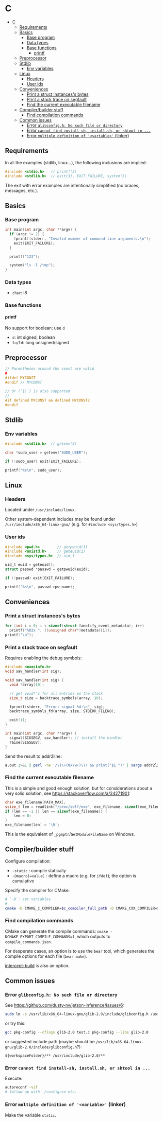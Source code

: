 # C

- [C](#c)
  - [Requirements](#requirements)
  - [Basics](#basics)
    - [Base program](#base-program)
    - [Data types](#data-types)
    - [Base functions](#base-functions)
      - [printf](#printf)
  - [Preprocessor](#preprocessor)
  - [Stdlib](#stdlib)
    - [Env variables](#env-variables)
  - [Linux](#linux)
    - [Headers](#headers)
    - [User ids](#user-ids)
  - [Conveniences](#conveniences)
    - [Print a struct instances's bytes](#print-a-struct-instancess-bytes)
    - [Print a stack trace on segfault](#print-a-stack-trace-on-segfault)
    - [Find the current executable filename](#find-the-current-executable-filename)
  - [Compiler/builder stuff](#compilerbuilder-stuff)
    - [Find compilation commands](#find-compilation-commands)
  - [Common issues](#common-issues)
    - [Error `glibconfig.h: No such file or directory`](#error-glibconfigh-no-such-file-or-directory)
    - [Error `cannot find install-sh, install.sh, or shtool in ...`](#error-cannot-find-install-sh-installsh-or-shtool-in-)
    - [Error `multiple definition of '<variable>'` (linker)](#error-multiple-definition-of-variable-linker)

## Requirements

In all the examples (stdlib, linux...), the following inclusions are implied:

```c
#include <stdio.h>   // printf(3)
#include <stdlib.h>  // exit(3), EXIT_FAILURE, system(3)
```

The exit with error examples are intentionally simplified (no braces, messages, etc.).

## Basics

### Base program

```c
int main(int argc, char **argv) {
  if (argc != 2) {
    fprintf(stderr, "Invalid number of command line arguments.\n");
    exit(EXIT_FAILURE);
  }

  printf("123");

  system("ls -l /tmp");
}
```

### Data types

- `char`: i8

### Base functions

#### printf

No support for boolean; use `d`

- `d`:     int signed, boolean
- `lu/ld`: long unsigned/signed

## Preprocessor

```c
// Parentheses around the const are valid
#
#ifdef MYCONST
#endif // MYCONST

// Or (`||`) is also supported
//
#if defined MYCONST && defined MYCONST2
#endif
```

## Stdlib

### Env variables

```c
#include <stdlib.h>  // getenv(3)

char *sudo_user = getenv("SUDO_USER");

if (!sudo_user) exit(EXIT_FAILURE);

printf("%s\n", sudo_user);
```

## Linux

### Headers

Located under `/usr/include/linux`.

Other system-dependent includes may be found under `/usr/include/x86_64-linux-gnu/` (e.g. for `#include <sys/types.h>`)

### User ids

```c
#include <pwd.h>        // getpwuid(3)
#include <unistd.h>     // geteuid(2)
#include <sys/types.h>  // uid_t

uid_t euid = geteuid();
struct passwd *passwd = getpwuid(euid);

if (!passwd) exit(EXIT_FAILURE);

printf("%s\n", passwd->pw_name);
```

## Conveniences

### Print a struct instances's bytes

```c
for (int i = 0; i < sizeof(struct fanotify_event_metadata); i++)
  printf("%02x ", ((unsigned char*)metadata)[i]);
printf("\n");
```

### Print a stack trace on segfault

Requires enabling the debug symbols:

```c
#include <execinfo.h>
void sav_handler(int sig);

void sav_handler(int sig) {
  void *array[10];

  // get void*'s for all entries on the stack
  size_t size = backtrace_symbols(array, 10);

  fprintf(stderr, "Error: signal %d:\n", sig);
  backtrace_symbols_fd(array, size, STDERR_FILENO);

  exit(1);
}

int main(int argc, char **argv) {
  signal(SIGSEGV, sav_handler); // install the handler
  raise(SIGSEGV);
}
```

Send the result to addr2line:

```sh
a.out 2>&1 | perl -ne '/\(\+(0x\w+)\)/ && print("$1 ")' | xargs addr2line -e a.out
```

### Find the current executable filename

This is a simple and good enough solution, but for considerations about a very solid solution, see https://stackoverflow.com/a/34271901:

```c
char exe_filename[PATH_MAX];
ssize_t len = readlink("/proc/self/exe", exe_filename, sizeof(exe_filename));
if (len == -1 || len == sizeof(exe_filename)) {
    len = 0;
}
exe_filename[len] = '\0';
```

This is the equivalent of `_pgmptr`/`GetModuleFileName` on Windows.

## Compiler/builder stuff

Configure compilation:

- `-static`         : compile statically
- `-Dmacro[=value]` : define a macro (e.g. for `ifdef`); the option is cumulative

Specify the compiler for CMake:

```sh
# `-D`: set variables
#
cmake -D CMAKE_C_COMPILER=$c_compiler_full_path -D CMAKE_CXX_COMPILER=$cpp_compiler_full_path $project_path
```

### Find compilation commands

CMake can generate the compile commands: `cmake -DCMAKE_EXPORT_COMPILE_COMMANDS=1`, which outputs to `compile_commands.json`.

For desperate cases, an option is to use the `bear` tool, which generates the compile options for each file (`bear make`).

[intercept-build](https://github.com/immunant/c2rust#-with-intercept-build) is also an option.

## Common issues

### Error `glibconfig.h: No such file or directory`

See https://github.com/dusty-nv/jetson-inference/issues/6:

```sh
sudo ln -s /usr/lib/x86_64-linux-gnu/glib-2.0/include/glibconfig.h /usr/include/glib-2.0/
```

or try this:

```sh
gcc pkg-config --cflags glib-2.0 test.c pkg-config --libs glib-2.0
```

or suggested include path (maybe should be `/usr/lib/x86_64-linux-gnu/glib-2.0/include/glibconfig.h`?):

```
${workspaceFolder}/** /usr/include/glib-2.0/**
```

### Error `cannot find install-sh, install.sh, or shtool in ...`

Execute:

```sh
autoreconf -vif
# follow up with ./configure etc.
```

### Error `multiple definition of '<variable>'` (linker)

Make the variable `static`.
